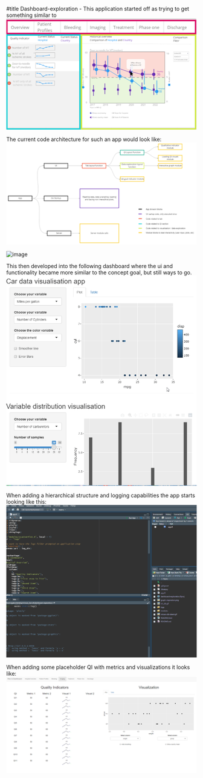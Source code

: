 #title Dashboard-exploration - 
This application started off as trying to get something similar to
![Res Q Dashboard concept idea](Images/App_Sections.png)

The current code architecture for such an app would look like:
![Code Architecture V1](Images/Code_Architecture_v2.png)

![image](https://user-images.githubusercontent.com/1982879/168111055-b9643f15-9458-48f7-81d8-f990446a8fb4.png)

This then developed into the following dashboard where the ui and functionality became more similar to the concept goal, but still ways to go.
![mtcars dashboard](Images/mtcars-db-latest.gif)

When adding a hierarchical structure and logging capabilities the app starts looking like this:
![Honing in on dashboard interface](Images/Update12-05-22.gif)

When adding some placeholder QI with metrics and visualizations it looks like:
![QI section on the left](Images/Update24-05-22.png)
